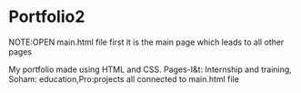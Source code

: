 # Portfolio2

NOTE:OPEN main.html file first it is the main page which leads to all other pages

My portfolio made using HTML and CSS. Pages-I&amp;t: Internship and training, Soham: education,Pro:projects all connected to main.html file
